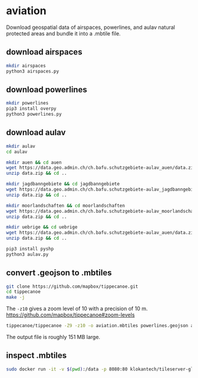 # aviation
Download geospatial data of airspaces, powerlines, and aulav natural protected areas and bundle it into a .mbtile file.

## download airspaces

```bash
mkdir airspaces
python3 airspaces.py
```

## download powerlines

```bash
mkdir powerlines
pip3 install overpy
python3 powerlines.py
```

## download aulav

```bash
mkdir aulav
cd aulav

mkdir auen && cd auen
wget https://data.geo.admin.ch/ch.bafu.schutzgebiete-aulav_auen/data.zip
unzip data.zip && cd ..

mkdir jagdbanngebiete && cd jagdbanngebiete
wget https://data.geo.admin.ch/ch.bafu.schutzgebiete-aulav_jagdbanngebiete/data.zip 
unzip data.zip && cd ..

mkdir moorlandschaften && cd moorlandschaften
wget https://data.geo.admin.ch/ch.bafu.schutzgebiete-aulav_moorlandschaften/data.zip
unzip data.zip && cd ..

mkdir uebrige && cd uebrige
wget https://data.geo.admin.ch/ch.bafu.schutzgebiete-aulav_auen/data.zip
unzip data.zip && cd ..
```

```bash
pip3 install pyshp
python3 aulav.py
```

## convert .geojson to .mbtiles

```bash
git clone https://github.com/mapbox/tippecanoe.git
cd tippecanoe
make -j
```

The ```-z10``` gives a zoom level of 10 with a precision of 10 m. https://github.com/mapbox/tippecanoe#zoom-levels

```bash
tippecanoe/tippecanoe -Z9 -z10 -o aviation.mbtiles powerlines.geojson aulav.geojson airspaces.geojson
```

The output file is roughly 151 MB large.

## inspect .mbtiles

```bash
sudo docker run -it -v $(pwd):/data -p 8080:80 klokantech/tileserver-gl
```
